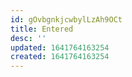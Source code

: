 ```yaml
---
id: gOvbgnkjcwbylLzAh9OCt
title: Entered
desc: ''
updated: 1641764163254
created: 1641764163254
---
```



